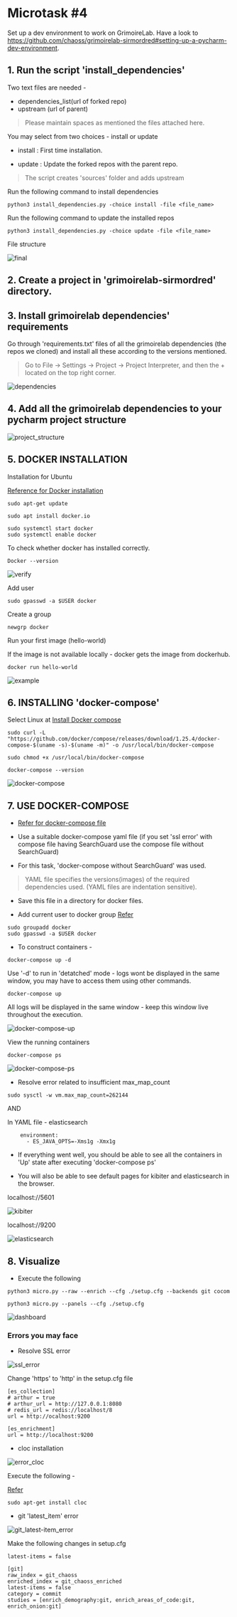 # Microtask #4

Set up a dev environment to work on GrimoireLab. Have a look to https://github.com/chaoss/grimoirelab-sirmordred#setting-up-a-pycharm-dev-environment.

## 1. Run the script 'install_dependencies'

Two text files are needed - 
* dependencies_list(url of forked repo)
* upstream (url of parent)

> Please maintain spaces as mentioned the files attached here.

You may select from two choices - install or update

 * install : First time installation.

 * update : Update the forked repos with the parent repo.

>  The script creates 'sources' folder and adds upstream

Run the following command to install dependencies

```
python3 install_dependencies.py -choice install -file <file_name>
```


Run the following command to update the installed repos

```
python3 install_dependencies.py -choice update -file <file_name>
```

File structure

![final](./images/example.png)

## 2. Create a project in  'grimoirelab-sirmordred' directory.

## 3. Install grimoirelab dependencies' requirements

Go through 'requirements.txt' files of all the grimoirelab dependencies (the repos we cloned) and install all these according to the versions mentioned.

> Go to File -> Settings -> Project -> Project Interpreter, and then the + located on the top right corner.

![dependencies](./images/dependencies.png)


## 4. Add all the grimoirelab dependencies to your pycharm project structure

![project_structure](./images/project_structure.png)

## 5. DOCKER INSTALLATION

Installation for Ubuntu 

[Reference for Docker installation](https://phoenixnap.com/kb/how-to-install-docker-on-ubuntu-18-04)

```
sudo apt-get update
```
```
sudo apt install docker.io
```

```
sudo systemctl start docker
sudo systemctl enable docker
```

To check whether docker has installed correctly.

```
Docker --version 
```

![verify](./images/docker_version_check.png)

Add user 
```
sudo gpasswd -a $USER docker
```
Create a group

```
newgrp docker
```

Run your first image (hello-world)

If the image is not available locally - docker gets the image from dockerhub.

```
docker run hello-world
```
![example](./images/docker-hello_world_image.png)

## 6. INSTALLING 'docker-compose'

Select Linux  at 
[Install Docker compose](https://docs.docker.com/compose/install/)


```
sudo curl -L "https://github.com/docker/compose/releases/download/1.25.4/docker-compose-$(uname -s)-$(uname -m)" -o /usr/local/bin/docker-compose
```

```
sudo chmod +x /usr/local/bin/docker-compose

docker-compose --version
```

![docker-compose](./images/docker-compose2.png)


## 7. USE DOCKER-COMPOSE

  * [Refer for docker-compose file](https://github.com/chaoss/grimoirelab-sirmordred/blob/master/Getting-Started.md#source-code-and-docker-) 

  * Use a suitable docker-compose yaml file (if you set 'ssl error' with compose file having SearchGuard use the compose file without SearchGuard)
  * For this task, 'docker-compose without SearchGuard' was used.

  > YAML file specifies the versions(images) of the required dependencies used. (YAML files are indentation sensitive).

  * Save this file in a directory for docker files.

  * Add current user to docker group 
  [Refer](https://linoxide.com/linux-how-to/use-docker-without-sudo-ubuntu/)

  ```
  sudo groupadd docker
  sudo gpasswd -a $USER docker
  ```

  * To construct containers -
  ```
  docker-compose up -d
  ```

  Use '-d' to run in 'detatched' mode - logs wont be displayed in the same window, you may have to access them using other commands.

  ```
  docker-compose up 
  ```

  All logs will be displayed in the same window - keep this window live throughout the execution.

  ![docker-compose-up](./images/docker_compose_up.png)

  View the running containers

  ```
  docker-compose ps
  ```
  ![docker-compose-ps](./images/docker_compose_ps.png)

  * Resolve error related to insufficient max_map_count

  ```
  sudo sysctl -w vm.max_map_count=262144
  ```
  AND

  In YAML file - elasticsearch
  ```
      environment:
        - ES_JAVA_OPTS=-Xms1g -Xmx1g
  ```

  * If everything went well, you should be able to see all the containers in 'Up' state after executing 'docker-compose ps'

  * You will also be able to see default pages for kibiter and elasticsearch in the browser.

  localhost://5601

  ![kibiter](./images/kibiter.png)

  localhost://9200

  ![elasticsearch](./images/elasticsearch.png)

## 8. Visualize

  * Execute the following

  ```
  python3 micro.py --raw --enrich --cfg ./setup.cfg --backends git cocom

  python3 micro.py --panels --cfg ./setup.cfg
  ```

  ![dashboard](./images/git_dashboard.png)

  ### Errors you may face

  * Resolve SSL error

  ![ssl_error](./images/ssl_error.png)

  Change 'https' to 'http' in the setup.cfg file

  ```
  [es_collection]
# arthur = true
# arthur_url = http://127.0.0.1:8080
# redis_url = redis://localhost/8
url = http://ocalhost:9200

[es_enrichment]
url = http://localhost:9200
```

  * cloc installation

  ![error_cloc](./images/cloc_error.png)

  Execute the following -

  [Refer](https://github.com/chaoss/grimoirelab-graal#how-to-installcreate-the-executables)

  ```
  sudo apt-get install cloc
  ```

  * git 'latest_item' error

  ![git_latest-item_error](./images/git_latest_item_error.png)

  Make the following changes in setup.cfg

  ```
  latest-items = false
  ```

  ```
  [git]
raw_index = git_chaoss
enriched_index = git_chaoss_enriched
latest-items = false
category = commit
studies = [enrich_demography:git, enrich_areas_of_code:git, enrich_onion:git]
  ```










